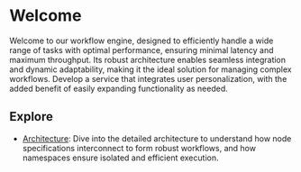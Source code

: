# Welcome

Welcome to our workflow engine, designed to efficiently handle a wide range of tasks with optimal performance, ensuring minimal latency and maximum throughput. Its robust architecture enables seamless integration and dynamic adaptability, making it the ideal solution for managing complex workflows. Develop a service that integrates user personalization, with the added benefit of easily expanding functionality as needed.

## Explore

- [Architecture](./architecture.md): Dive into the detailed architecture to understand how node specifications interconnect to form robust workflows, and how namespaces ensure isolated and efficient execution.
